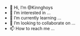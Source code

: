 - 👋 Hi, I’m @Kinnghoys
- 👀 I’m interested in ...
- 🌱 I’m currently learning ...
- 💞️ I’m looking to collaborate on ...
- 📫 How to reach me ...

<!---
Kinnghoys/Kinnghoys is a ✨ special ✨ repository because its `README.md` (this file) appears on your GitHub profile.
You can click the Preview link to take a look at your changes.
--->
